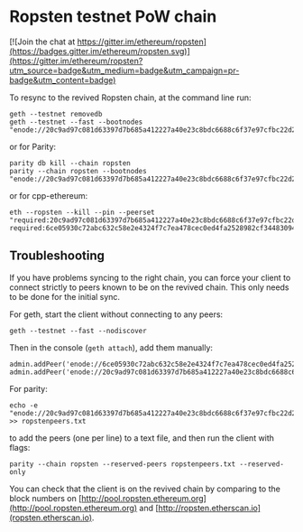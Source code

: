 # Ropsten testnet PoW chain

[![Join the chat at https://gitter.im/ethereum/ropsten](https://badges.gitter.im/ethereum/ropsten.svg)](https://gitter.im/ethereum/ropsten?utm_source=badge&utm_medium=badge&utm_campaign=pr-badge&utm_content=badge)

To resync to the revived Ropsten chain, at the command line run:
```
geth --testnet removedb
geth --testnet --fast --bootnodes "enode://20c9ad97c081d63397d7b685a412227a40e23c8bdc6688c6f37e97cfbc22d2b4d1db1510d8f61e6a8866ad7f0e17c02b14182d37ea7c3c8b9c2683aeb6b733a1@52.169.14.227:30303,enode://6ce05930c72abc632c58e2e4324f7c7ea478cec0ed4fa2528982cf34483094e9cbc9216e7aa349691242576d552a2a56aaeae426c5303ded677ce455ba1acd9d@13.84.180.240:30303"
```

or for Parity:
```
parity db kill --chain ropsten
parity --chain ropsten --bootnodes "enode://20c9ad97c081d63397d7b685a412227a40e23c8bdc6688c6f37e97cfbc22d2b4d1db1510d8f61e6a8866ad7f0e17c02b14182d37ea7c3c8b9c2683aeb6b733a1@52.169.14.227:30303,enode://6ce05930c72abc632c58e2e4324f7c7ea478cec0ed4fa2528982cf34483094e9cbc9216e7aa349691242576d552a2a56aaeae426c5303ded677ce455ba1acd9d@13.84.180.240:30303"
```

or for cpp-ethereum:
```
eth --ropsten --kill --pin --peerset "required:20c9ad97c081d63397d7b685a412227a40e23c8bdc6688c6f37e97cfbc22d2b4d1db1510d8f61e6a8866ad7f0e17c02b14182d37ea7c3c8b9c2683aeb6b733a1@52.169.14.227:30303 required:6ce05930c72abc632c58e2e4324f7c7ea478cec0ed4fa2528982cf34483094e9cbc9216e7aa349691242576d552a2a56aaeae426c5303ded677ce455ba1acd9d@13.84.180.240:30303"
```

## Troubleshooting

If you have problems syncing to the right chain, you can force your client to connect strictly to peers known to be on the revived chain. This only needs to be done for the initial sync.

For geth, start the client without connecting to any peers:
```
geth --testnet --fast --nodiscover
```
Then in the console (`geth attach`), add them manually:
```
admin.addPeer('enode://6ce05930c72abc632c58e2e4324f7c7ea478cec0ed4fa2528982cf34483094e9cbc9216e7aa349691242576d552a2a56aaeae426c5303ded677ce455ba1acd9d@13.84.180.240:30303')
admin.addPeer('enode://20c9ad97c081d63397d7b685a412227a40e23c8bdc6688c6f37e97cfbc22d2b4d1db1510d8f61e6a8866ad7f0e17c02b14182d37ea7c3c8b9c2683aeb6b733a1@52.169.14.227:30303')
```

For parity:
```
echo -e "enode://20c9ad97c081d63397d7b685a412227a40e23c8bdc6688c6f37e97cfbc22d2b4d1db1510d8f61e6a8866ad7f0e17c02b14182d37ea7c3c8b9c2683aeb6b733a1@52.169.14.227:30303\nenode://6ce05930c72abc632c58e2e4324f7c7ea478cec0ed4fa2528982cf34483094e9cbc9216e7aa349691242576d552a2a56aaeae426c5303ded677ce455ba1acd9d@13.84.180.240:30303" >> ropstenpeers.txt
```
to add the peers (one per line) to a text file, and then run the client with flags:
```
parity --chain ropsten --reserved-peers ropstenpeers.txt --reserved-only
```

You can check that the client is on the revived chain by comparing to the block numbers on [http://pool.ropsten.ethereum.org](http://pool.ropsten.ethereum.org) and [http://ropsten.etherscan.io](ropsten.etherscan.io).
